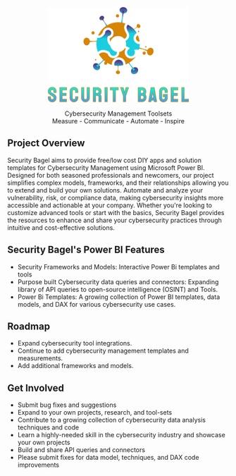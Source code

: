 <p align="center">
  <img src="https://github.com/SecurityBagel/SecurityBagel/blob/main/SecurityBagel.png"/>
</p>

<p align="center">
  Cybersecurity Management Toolsets
  <br>Measure - Communicate - Automate - Inspire
</p>


## Project Overview

Security Bagel aims to provide free/low cost DIY apps and solution templates for Cybersecurity Management using Microsoft Power BI. Designed for both seasoned professionals and newcomers, our project simplifies complex models, frameworks, and their relationships allowing you to extend and build your own solutions. Automate and analyze your vulnerability, risk, or compliance data, making cybersecurity insights more accessible and actionable at your company. Whether you're looking to customize advanced tools or start with the basics, Security Bagel provides the resources to enhance and share your cybersecurity practices through intuitive and cost-effective solutions.

## Security Bagel's Power BI Features

- Security Frameworks and Models: Interactive Power Bi templates and tools 
- Purpose built Cybersecurity data queries and connectors: Expanding library of API queries to open-source intelligence (OSINT) and Tools. 
- Power Bi Templates: A growing collection of Power BI templates, data models, and DAX for various cybersecurity use cases.

## Roadmap

- Expand cybersecurity tool integrations.
- Continue to add cybersecurity management templates and measurements.
- Add additional frameworks and models.

## Get Involved
* Submit bug fixes and suggestions
* Expand to your own projects, research, and tool-sets
* Contribute to a growing collection of cybersecurity data analysis techniques and code
* Learn a highly-needed skill in the cybersecurity industry and showcase your own projects
* Build and share API queries and connectors
* Please submit fixes for data model, techniques, and DAX code improvements 
